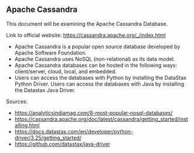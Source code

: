 ## Apache Cassandra
This document will be examining the Apache Cassandra Database.

Link to official website: https://cassandra.apache.org/_/index.html

* Apache Cassandra is a popular open source database developed by Apache Software Foundation.
* Apache Cassandra uses NoSQL (non-relational) as its data model.
* Apache Cassandra databases can be hosted in the following ways: client/server, cloud, local, and embedded.
* Users can access the databases with Python by installing the DataStax Python Driver. Users can access the databases with Java by installing the Datastax Java Driver.

Sources:
* https://analyticsindiamag.com/8-most-popular-nosql-databases/
* https://cassandra.apache.org/doc/latest/cassandra/getting_started/installing.html
* https://docs.datastax.com/en/developer/python-driver/3.25/getting_started/
* https://github.com/datastax/java-driver
